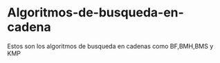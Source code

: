 # Algoritmos-de-busqueda-en-cadena
Estos son los algoritmos de busqueda en cadenas como BF,BMH,BMS y KMP
